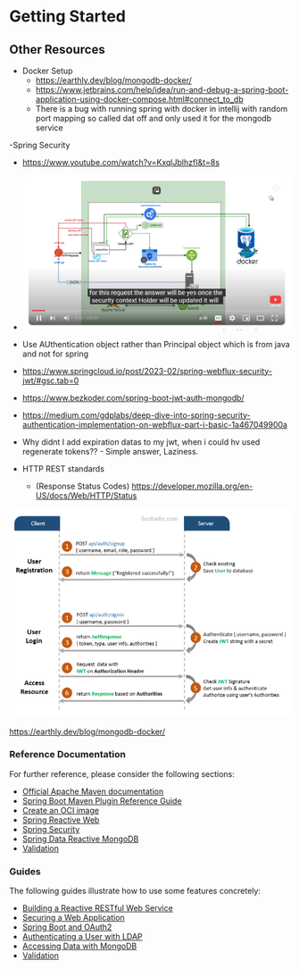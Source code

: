 # Getting Started


## Other Resources

- Docker Setup
    - https://earthly.dev/blog/mongodb-docker/
    - https://www.jetbrains.com/help/idea/run-and-debug-a-spring-boot-application-using-docker-compose.html#connect_to_db
    - There is a bug with running spring with docker in intellij with random port mapping so called dat off and only used it for the mongodb service

-Spring Security
- https://www.youtube.com/watch?v=KxqlJblhzfI&t=8s
- ![img.png](images/img2.png)
- Use AUthentication object rather than Principal object which is from java and not for spring
- https://www.springcloud.io/post/2023-02/spring-webflux-security-jwt/#gsc.tab=0
- https://www.bezkoder.com/spring-boot-jwt-auth-mongodb/
- https://medium.com/gdplabs/deep-dive-into-spring-security-authentication-implementation-on-webflux-part-i-basic-1a467049900a
- Why didnt I add expiration datas to my jwt, when i could hv used regenerate tokens?? - Simple answer, Laziness.

- HTTP REST standards
    - (Response Status Codes) https://developer.mozilla.org/en-US/docs/Web/HTTP/Status


![img.png](images/img.png)

https://earthly.dev/blog/mongodb-docker/


### Reference Documentation
For further reference, please consider the following sections:

* [Official Apache Maven documentation](https://maven.apache.org/guides/index.html)
* [Spring Boot Maven Plugin Reference Guide](https://docs.spring.io/spring-boot/docs/3.2.1/maven-plugin/reference/html/)
* [Create an OCI image](https://docs.spring.io/spring-boot/docs/3.2.1/maven-plugin/reference/html/#build-image)
* [Spring Reactive Web](https://docs.spring.io/spring-boot/docs/3.2.1/reference/htmlsingle/index.html#web.reactive)
* [Spring Security](https://docs.spring.io/spring-boot/docs/3.2.1/reference/htmlsingle/index.html#web.security)
* [Spring Data Reactive MongoDB](https://docs.spring.io/spring-boot/docs/3.2.1/reference/htmlsingle/index.html#data.nosql.mongodb)
* [Validation](https://docs.spring.io/spring-boot/docs/3.2.1/reference/htmlsingle/index.html#io.validation)

### Guides
The following guides illustrate how to use some features concretely:

* [Building a Reactive RESTful Web Service](https://spring.io/guides/gs/reactive-rest-service/)
* [Securing a Web Application](https://spring.io/guides/gs/securing-web/)
* [Spring Boot and OAuth2](https://spring.io/guides/tutorials/spring-boot-oauth2/)
* [Authenticating a User with LDAP](https://spring.io/guides/gs/authenticating-ldap/)
* [Accessing Data with MongoDB](https://spring.io/guides/gs/accessing-data-mongodb/)
* [Validation](https://spring.io/guides/gs/validating-form-input/)
